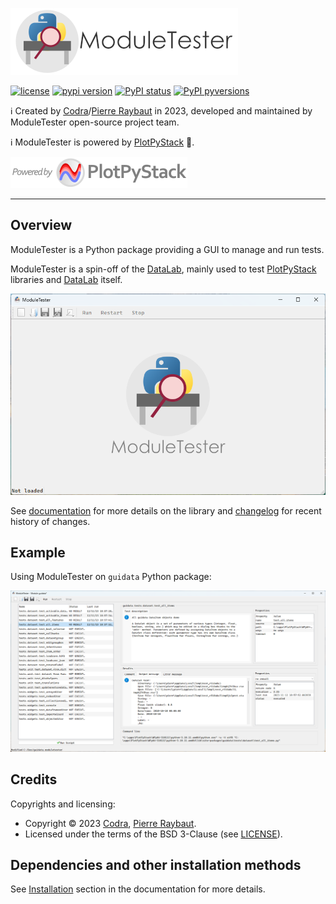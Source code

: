 ![ModuleTester](https://raw.githubusercontent.com/Codra-Ingenierie-Informatique/ModuleTester/main/doc/_static/ModuleTester-banner.png)

[![license](https://img.shields.io/pypi/l/ModuleTester.svg)](./LICENSE)
[![pypi version](https://img.shields.io/pypi/v/ModuleTester.svg)](https://pypi.org/project/ModuleTester/)
[![PyPI status](https://img.shields.io/pypi/status/ModuleTester.svg)](https://github.com/Codra-Ingenierie-Informatique/ModuleTester)
[![PyPI pyversions](https://img.shields.io/pypi/pyversions/ModuleTester.svg)](https://pypi.python.org/pypi/ModuleTester/)

ℹ️ Created by [Codra](https://codra.net/)/[Pierre Raybaut](https://github.com/PierreRaybaut) in 2023, developed and maintained by ModuleTester open-source project team.

ℹ️ ModuleTester is powered by [PlotPyStack](https://github.com/PlotPyStack) 🚀.

![PlotPyStack](https://raw.githubusercontent.com/PlotPyStack/.github/main/data/plotpy-stack-powered.png)

----

## Overview

ModuleTester is a Python package providing a GUI to manage and run tests.

ModuleTester is a spin-off of the [DataLab](https://github.com/Codra-Ingenierie-Informatique/DataLab),
mainly used to test [PlotPyStack](https://github.com/PlotPyStack) libraries
and [DataLab](https://github.com/Codra-Ingenierie-Informatique/DataLab) itself.

![ModuleTester](https://raw.githubusercontent.com/Codra-Ingenierie-Informatique/ModuleTester/main/doc/images/shots/empty.png)

See [documentation](https://moduletester.readthedocs.io/en/latest/) for more details on
the library and [changelog](https://github.com/Codra-Ingenierie-Informatique/ModuleTester/blob/main/CHANGELOG.md) for recent history of changes.

## Example

Using ModuleTester on `guidata` Python package:

![ModuleTester](https://raw.githubusercontent.com/Codra-Ingenierie-Informatique/ModuleTester/main/doc/images/shots/guidata.moduletester.png)

## Credits

Copyrights and licensing:

* Copyright © 2023 [Codra](https://codra.net/), [Pierre Raybaut](https://github.com/PierreRaybaut).
* Licensed under the terms of the BSD 3-Clause (see [LICENSE](LICENSE)).

## Dependencies and other installation methods

See [Installation](https://ModuleTester.readthedocs.io/en/latest/installation.html)
section in the documentation for more details.
